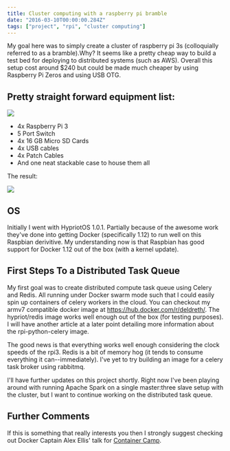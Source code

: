 ```yaml
---
title: Cluster computing with a raspberry pi bramble
date: "2016-03-10T00:00:00.284Z"
tags: ["project", "rpi", "cluster computing"]
---
```

My goal here was to simply create a cluster of raspberry pi 3s (colloquially
referred to as a bramble).<!-- end -->Why? It seems like a pretty cheap way to build a
test bed for deploying to distributed systems (such as AWS). Overall this
setup cost around $240 but could be made much cheaper by using Raspberry Pi
Zeros and using USB OTG.


## Pretty straight forward equipment list:

![](https://lh3.googleusercontent.com/53Ch0rh3mhOL_vWvQ0sdLF-mxV551iJ1LNNBvDmSvOGfSm0mCIUujNVCAj9Vs-oWULKMXBf0LDGzAPQ6rtdbXGFiWT1RZ8yT3JzKkXK9xnI7B8zZeAC9alD2lDIYuC5tYnFfUDfapnJqXK77aoOR6_Xh47mPJxM-amqSPSBbJh6LwtmK11MiDx90Fsl_8e4w8z9KNpNRVc1U1q7_tKpcjpxliAUzO4LtEkroyh-L38sarccpYvrRMtik8jXFC3d0EJLFCNbQwdKB0-XIo0aPdLqv2yHXdVbbtiZCXQPc_4KH9wmsqcq2fmX4tmbfve80_tcrKYHRWL5BJmJlZJ5yA9mct_Eb2GOnlGuk57DqSi1Z1redJSyeo1J8gIL6qKi3jESeXkuaTzY_Og62Ybkvc8DELGbmscxoyaa4z708ghJX-DTHB_y30vKGHQ3yQc6ojvZjprQ0LoakwZ1JvWnafs3iZfdQm2bXKk68J-vHs24mVjIDRWDMLBU0K9pcYBTvsaob1fM8r54M4HGDahrAsZBdF0UXHtMUN3JLklKyzBNspWAmwZfK5d7a8dApzJTEdXToJkgz=s847-w634-h847-no)

* 4x Raspberry Pi 3
* 5 Port Switch
* 4x 16 GB Micro SD Cards
* 4x USB cables
* 4x Patch Cables
* And one neat stackable case to house them all

The result:

![](https://lh3.googleusercontent.com/GWOY8MkpBVF_rT5vPqFIlmIx402xq-rQebr-VWX21GFYOs_pi-Z2SaXvfngjd5vUtvRbEe2kAJ9k1tX-UPHRa2GzzJon4Oyyj-9B4nHryL6WcajcMTJP-CjqzZ_WDnXYIRicfOD6BMQGi5UArFSPD3JOL2Wm09Dip8UJdv4mKDKHkM794SbCNc52UAhg_En4y4mKebzDrrK7Ldyak_KFhkqsmMn3EwR5TGI6xC6KdXB_nJrOkjZEraq4k0FsdrQ2CJe9W_0dnL9_W3No5u9uFkxj4yQY1TcaBzsojyAFeiSKEyn-9YxiPpZSs8nbyTT3MMSwjMGsiIivaK7UU-jBGBdK2efEqZYmFd6Xj8HfUoIjy3W_SwBGjtKEGMMMe8BPgyufDSFe5stqNEfcQgwgNLPf8_6nupd9-o1hMBpHOaBrtr7dDX7NkJf89lJHL3VA_0tLDOYsHxfxiYKH6ON9dLHz9jDeip1T2wm_YGLspsWGSsNQpyh3EMENaxqyvAG1atNNCA1rGs6i5k2KfcaHBE654CbclvDySog19SbvrpIJNRi0UDhWKEqib_tcdvfqrutmKQvD1BJFE0rLvhFojE2-0JAZ-65zCt5b4cxF9FbRKZ7RlA=w1133-h847-no)

## OS

Initially I went with HypriotOS 1.0.1. Partially because of the awesome work
they've done into getting Docker (specifically 1.12) to run well on this
Raspbian derivitive. My understanding now is that Raspbian has good support
for Docker 1.12 out of the box (with a kernel update).


## First Steps To a Distributed Task Queue

My first goal was to create distributed compute task queue using Celery and
Redis. All running under Docker swarm mode such that I could easily spin up
containers of celery workers in the cloud. You can checkout my armv7
compatible docker image at https://hub.docker.com/r/deldreth/. The
hypriot/redis image works well enough out of the box (for testing purposes).
I will have another article at a later point detailing more information about
the rpi-python-celery image.

The good news is that everything works well enough considering the clock
speeds of the rpi3. Redis is a bit of memory hog (it tends to consume
everything it can--immediately). I've yet to try building an image for a
celery task broker using rabbitmq.

I'll have further updates on this project shortly. Right now I've been playing
around with running Apache Spark on a single master:three slave setup with the
cluster, but I want to continue working on the distributed task queue.


## Further Comments

If this is something that really interests you then I strongly suggest
checking out Docker Captain Alex Ellis' talk for
[Container Camp](https://www.youtube.com/watch?v=-qRUsuevKj4).
